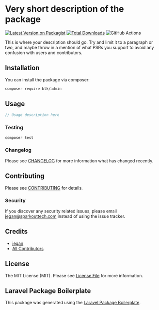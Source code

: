 # Very short description of the package

[![Latest Version on Packagist](https://img.shields.io/packagist/v/blk/admin.svg?style=flat-square)](https://packagist.org/packages/blk/admin)
[![Total Downloads](https://img.shields.io/packagist/dt/blk/admin.svg?style=flat-square)](https://packagist.org/packages/blk/admin)
![GitHub Actions](https://github.com/blk/admin/actions/workflows/main.yml/badge.svg)

This is where your description should go. Try and limit it to a paragraph or two, and maybe throw in a mention of what PSRs you support to avoid any confusion with users and contributors.

## Installation

You can install the package via composer:

```bash
composer require blk/admin
```

## Usage

```php
// Usage description here
```

### Testing

```bash
composer test
```

### Changelog

Please see [CHANGELOG](CHANGELOG.md) for more information what has changed recently.

## Contributing

Please see [CONTRIBUTING](CONTRIBUTING.md) for details.

### Security

If you discover any security related issues, please email jegan@sparkouttech.com instead of using the issue tracker.

## Credits

-   [jegan](https://github.com/blk)
-   [All Contributors](../../contributors)

## License

The MIT License (MIT). Please see [License File](LICENSE.md) for more information.

## Laravel Package Boilerplate

This package was generated using the [Laravel Package Boilerplate](https://laravelpackageboilerplate.com).
